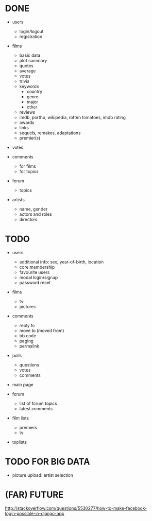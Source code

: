 # DONE

- users
    - login/logout
    - registration

- films
    - basic data
    - plot summary
    - quotes
    - average
    - votes
    - trivia
    - keywords
        - country
        - genre
        - major
        - other
    - reviews
    - imdb, porthu, wikipedia, rotten tomatoes, imdb rating
    - awards
    - links
    - sequels, remakes, adaptations
    - premier(s)

- votes

- comments
    - for films
    - for topics

- forum
    - topics

- artists
    - name, gender
    - actors and roles
    - directors


# TODO

- users
    - additional info: sex, year-of-birth, location
    - core membership
    - favourite users
    - modal login/signup
    - password reset

- films
    - tv
    - pictures

- comments
    - reply to
    - move to (moved from)
    - bb code
    - paging
    - permalink

- polls
    - questions
    - votes
    - comments

- main page

- forum
    - list of forum topics
    - latest comments

- film lists
    - premiers
    - tv

- toplists


# TODO FOR BIG DATA

- picture upload: artist selection


# (FAR) FUTURE

http://stackoverflow.com/questions/5530277/how-to-make-facebook-login-possible-in-django-app
